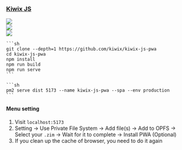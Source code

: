 ### [Kiwix JS](https://github.com/kiwix/kiwix-js-pwa)

![](https://img.shields.io/github/license/kiwix/kiwix-js-pwa?style=flat-square)<br />
[![](https://img.shields.io/github/last-commit/scillidan/kiwix-js-pwa/main?label=last%20commit%20(fork)&style=flat-square)](https://github.com/scillidan/kiwix-js-pwa)<br />
![](https://img.shields.io/badge/Vercel-black?style=flat&logo=Vercel&logoColor=white)

````{tab} From source
```sh
git clone --depth=1 https://github.com/kiwix/kiwix-js-pwa
cd kiwix-js-pwa
npm install
npm run build
npm run serve
```
````

````{tab} PM2
```sh
pm2 serve dist 5173 --name kiwix-js-pwa --spa --env production
```
````

#### Menu setting

1. Visit `localhost:5173`
2. Setting → Use Private File System → Add file(s) → Add to OPFS → Select your `.zim` → Wait for it to complete → Install PWA (Optional)
3. If you clean up the cache of browser, you need to do it again